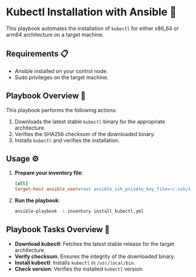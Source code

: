 # Kubectl Installation with Ansible 🚀

This playbook automates the installation of `kubectl` for either x86_64 or arm64 architecture on a target machine.

## Requirements 📋

- Ansible installed on your control node.
- Sudo privileges on the target machine.

## Playbook Overview 📝

This playbook performs the following actions:

1. Downloads the latest stable `kubectl` binary for the appropriate architecture.
2. Verifies the SHA256 checksum of the downloaded binary.
3. Installs `kubectl` and verifies the installation.

## Usage ⚙️

1. **Prepare your inventory file**:
    ```ini
    [all]
    target-host ansible_user=root ansible_ssh_private_key_file=~/.ssh/id_rsa
    ```

2. **Run the playbook**:
    ```bash
    ansible-playbook -i inventory install_kubectl.yml
    ```

## Playbook Tasks Overview 🧩

- **Download kubectl**: Fetches the latest stable release for the target architecture.
- **Verify checksum**: Ensures the integrity of the downloaded binary.
- **Install kubectl**: Installs `kubectl` in `/usr/local/bin`.
- **Check version**: Verifies the installed `kubectl` version.